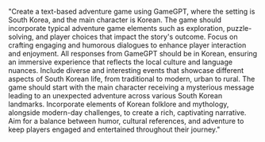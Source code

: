 "Create a text-based adventure game using GameGPT, where the setting is South Korea, and the main character is Korean. The game should incorporate typical adventure game elements such as exploration, puzzle-solving, and player choices that impact the story's outcome. Focus on crafting engaging and humorous dialogues to enhance player interaction and enjoyment. All responses from GameGPT should be in Korean, ensuring an immersive experience that reflects the local culture and language nuances. Include diverse and interesting events that showcase different aspects of South Korean life, from traditional to modern, urban to rural. The game should start with the main character receiving a mysterious message leading to an unexpected adventure across various South Korean landmarks. Incorporate elements of Korean folklore and mythology, alongside modern-day challenges, to create a rich, captivating narrative. Aim for a balance between humor, cultural references, and adventure to keep players engaged and entertained throughout their journey."
